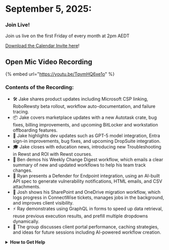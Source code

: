 # September 5, 2025:

### **Join Live!**

Join us live on the first Friday of every month at 2pm AEDT

&#x20;[Download the Calendar Invite here](https://go.rew.st/open-mic?hs_preview=BFeQDWBI-187816500244)!

## Open Mic Video Recording

{% embed url="https://youtu.be/TqymHQ6xe1o" %}

### Contents of the Recording:

* 🛠️ Jake shares product updates including Microsoft CSP linking, RoboRewsty beta rollout, workflow auto-documentation, and failure tracing.
* 📦 Jake covers marketplace updates with a new Autotask crate, bug fixes, billing improvements, and upcoming BitLocker and workstation offboarding features.
* 🤖 Jake highlights dev updates such as GPT-5 model integration, Entra sign-in improvements, bug fixes, and upcoming DropSuite integration.
* 🎓 Jake closes with education news, introducing new Troubleshooting in Rewst and ROI with Rewst courses.
* 📧 Ben demos his Weekly Change Digest workflow, which emails a clear summary of new and updated workflows to help his team track changes.
* 🔐 Ryan presents a Defender for Endpoint integration, using an AI-built API spec to generate vulnerability notifications, HTML emails, and CSV attachments.
* 📂 Josh shows his SharePoint and OneDrive migration workflow, which logs progress in ConnectWise tickets, manages jobs in the background, and improves client visibility.
* ⚡ Ray demonstrates using GraphQL in forms to speed up data retrieval, reuse previous execution results, and prefill multiple dropdowns dynamically.
* 💬 The group discusses client portal performance, caching strategies, and ideas for future sessions including AI-powered workflow creation.

<details>

<summary><strong>How to Get Help</strong></summary>

* 💬 Chat (Discord): [https://discord.gg/rewst​​ ](https://discord.gg/rewst%E2%80%8B%E2%80%8B)
  * Private #\{{ msp \}} channel
  * \#the-kewp
* 🎫 Submit Tickets to: the\_roc@rewst.io
* 📝 Feature Request + Integration Requests: [https://rewst.canny.io/](https://rewst.canny.io/)

**CLUCK UNIVERSITY – REWST TRAINING:**&#x20;

* 👨‍🏫 Live Instructor-Led Training: [https://calendly.com/cluck-u/](https://calendly.com/cluck-u/)
* 🏁 Rewst Foundations Training: [https://docs.rewst.help/cluck-university/rewst-foundations-10x](https://docs.rewst.help/cluck-university/rewst-foundations-10x)
* ▶️ On-demand Videos: [https://docs.rewst.help/cluck-university/rewst-foundations-10x](https://docs.rewst.help/cluck-university/rewst-foundations-10x)

**DOCS:**&#x20;

* 🥚 Rewst Docs: [https://docs.rewst.help ](https://docs.rewst.help)
* ⛩️ Jinja Docs: [https://jinja.palletsprojects.com/](https://jinja.palletsprojects.com/)

**KEY LINKS:**&#x20;

* 📝 Feature Request + Integration Requests: [https://rewst.canny.io/](https://rewst.canny.io/)

</details>
